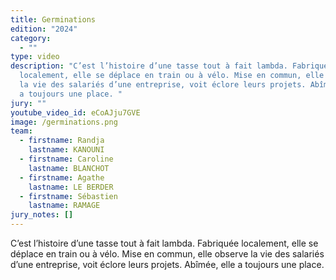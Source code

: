 ```yaml
---
title: Germinations
edition: "2024"
category:
  - ""
type: video
description: "C’est l’histoire d’une tasse tout à fait lambda. Fabriquée
  localement, elle se déplace en train ou à vélo. Mise en commun, elle observe
  la vie des salariés d’une entreprise, voit éclore leurs projets. Abîmée, elle
  a toujours une place. "
jury: ""
youtube_video_id: eCoAJju7GVE
image: /germinations.png
team:
  - firstname: Randja
    lastname: KANOUNI
  - firstname: Caroline
    lastname: BLANCHOT
  - firstname: Agathe
    lastname: LE BERDER
  - firstname: Sébastien
    lastname: RAMAGE
jury_notes: []
---
```

C’est l’histoire d’une tasse tout à fait lambda. Fabriquée localement, elle se déplace en train ou à vélo. Mise en commun, elle observe la vie des salariés d’une entreprise, voit éclore leurs projets. Abîmée, elle a toujours une place.
